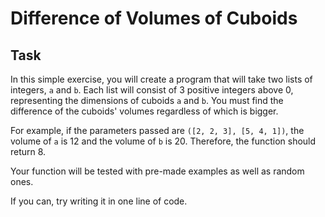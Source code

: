 # Difference of Volumes of Cuboids

## Task
In this simple exercise, you will create a program that will take two lists of integers, `a` and `b`. 
Each list will consist of 3 positive integers above 0, representing the dimensions of cuboids `a` and `b`. 
You must find the difference of the cuboids' volumes regardless of which is bigger.

For example, if the parameters passed are `([2, 2, 3], [5, 4, 1])`, the volume of `a` is 12 and the volume of `b` is 20. 
Therefore, the function should return 8.

Your function will be tested with pre-made examples as well as random ones.

If you can, try writing it in one line of code.



